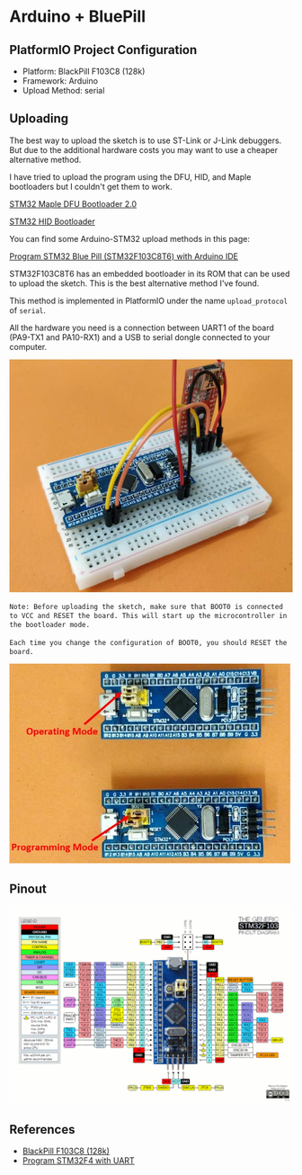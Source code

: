 # Arduino + BluePill

## PlatformIO Project Configuration

- Platform: BlackPill F103C8 (128k)
- Framework: Arduino
- Upload Method: serial

## Uploading

The best way to upload the sketch is to use ST-Link or J-Link debuggers. But due to the additional hardware costs you may want to use a cheaper alternative method.

I have tried to upload the program using the DFU, HID, and Maple bootloaders but I couldn't get them to work.

[STM32 Maple DFU Bootloader 2.0](https://github.com/rogerclarkmelbourne/STM32duino-bootloader/blob/master/binaries/generic_boot20_pc13.bin)

[STM32 HID Bootloader](https://github.com/Serasidis/STM32_HID_Bootloader/releases)

You can find some Arduino-STM32 upload methods in this page:

[Program STM32 Blue Pill (STM32F103C8T6) with Arduino IDE](https://www.sgbotic.com/index.php?dispatch=pages.view&page_id=48)

STM32F103C8T6 has an embedded bootloader in its ROM that can be used to upload the sketch. This is the best alternative method I've found.

This method is implemented in PlatformIO under the name `upload_protocol` of `serial`.

All the hardware you need is a connection between UART1 of the board (PA9-TX1 and PA10-RX1) and a USB to serial dongle connected to your computer.

![](assets/bootloader.jpg)

    Note: Before uploading the sketch, make sure that BOOT0 is connected to VCC and RESET the board. This will start up the microcontroller in the bootloader mode.

    Each time you change the configuration of BOOT0, you should RESET the board.

![](assets/boot0.jpg)

## Pinout

![](assets\bluepill-pinout.gif)

## References

- [BlackPill F103C8 (128k)](https://docs.platformio.org/en/latest/boards/ststm32/blackpill_f103c8_128.html)
- [Program STM32F4 with UART](http://stm32f4-discovery.net/2014/09/program-stm32f4-with-uart/)